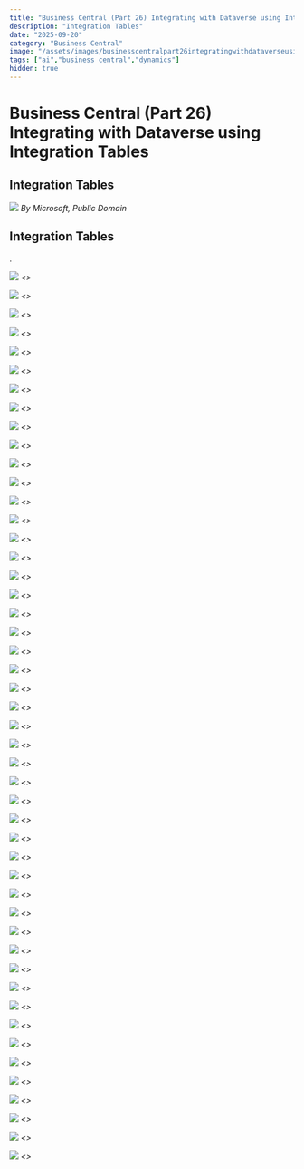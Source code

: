 ```yaml
---
title: "Business Central (Part 26) Integrating with Dataverse using Integration Tables"
description: "Integration Tables"
date: "2025-09-20"
category: "Business Central"
image: "/assets/images/businesscentralpart26integratingwithdataverseusingintegrationtables/hero.png"
tags: ["ai","business central","dynamics"]
hidden: true
---
```


# Business Central (Part 26) Integrating with Dataverse using Integration Tables

## Integration Tables

![](/assets/images/businesscentralpart26integratingwithdataverseusingintegrationtables/dynamics365-color.svg)
*By Microsoft, Public Domain*


## Integration Tables

.

![](/assets/images/businesscentralpart26integratingwithdataverseusingintegrationtables/screenshot-2024-10-30-at-5.00.32pm-1836x1475.png)
*<<NEW TEXT HERE>>*

![](/assets/images/businesscentralpart26integratingwithdataverseusingintegrationtables/screenshot-2024-10-30-at-5.00.32pm-1836x1475.png)
*<<NEW TEXT HERE>>*

![](/assets/images/businesscentralpart26integratingwithdataverseusingintegrationtables/screenshot-2024-10-30-at-5.00.32pm-1836x1475.png)
*<<NEW TEXT HERE>>*

![](/assets/images/businesscentralpart26integratingwithdataverseusingintegrationtables/screenshot-2024-10-30-at-5.00.32pm-1836x1475.png)
*<<NEW TEXT HERE>>*

![](/assets/images/businesscentralpart26integratingwithdataverseusingintegrationtables/screenshot-2024-10-30-at-5.00.32pm-1836x1475.png)
*<<NEW TEXT HERE>>*

![](/assets/images/businesscentralpart26integratingwithdataverseusingintegrationtables/screenshot-2024-10-30-at-5.00.32pm-1836x1475.png)
*<<NEW TEXT HERE>>*

![](/assets/images/businesscentralpart26integratingwithdataverseusingintegrationtables/screenshot-2024-10-30-at-5.00.32pm-1836x1475.png)
*<<NEW TEXT HERE>>*

![](/assets/images/businesscentralpart26integratingwithdataverseusingintegrationtables/screenshot-2024-10-30-at-5.00.32pm-1836x1475.png)
*<<NEW TEXT HERE>>*

![](/assets/images/businesscentralpart26integratingwithdataverseusingintegrationtables/screenshot-2024-10-30-at-5.00.32pm-1836x1475.png)
*<<NEW TEXT HERE>>*

![](/assets/images/businesscentralpart26integratingwithdataverseusingintegrationtables/screenshot-2024-10-30-at-5.00.32pm-1836x1475.png)
*<<NEW TEXT HERE>>*

![](/assets/images/businesscentralpart26integratingwithdataverseusingintegrationtables/screenshot-2024-10-30-at-5.00.32pm-1836x1475.png)
*<<NEW TEXT HERE>>*

![](/assets/images/businesscentralpart26integratingwithdataverseusingintegrationtables/screenshot-2024-10-30-at-5.00.32pm-1836x1475.png)
*<<NEW TEXT HERE>>*

![](/assets/images/businesscentralpart26integratingwithdataverseusingintegrationtables/screenshot-2024-10-30-at-5.00.32pm-1836x1475.png)
*<<NEW TEXT HERE>>*

![](/assets/images/businesscentralpart26integratingwithdataverseusingintegrationtables/screenshot-2024-10-30-at-5.00.32pm-1836x1475.png)
*<<NEW TEXT HERE>>*

![](/assets/images/businesscentralpart26integratingwithdataverseusingintegrationtables/screenshot-2024-10-30-at-5.00.32pm-1836x1475.png)
*<<NEW TEXT HERE>>*

![](/assets/images/businesscentralpart26integratingwithdataverseusingintegrationtables/screenshot-2024-10-30-at-5.00.32pm-1836x1475.png)
*<<NEW TEXT HERE>>*

![](/assets/images/businesscentralpart26integratingwithdataverseusingintegrationtables/screenshot-2024-10-30-at-5.00.32pm-1836x1475.png)
*<<NEW TEXT HERE>>*

![](/assets/images/businesscentralpart26integratingwithdataverseusingintegrationtables/screenshot-2024-10-30-at-5.00.32pm-1836x1475.png)
*<<NEW TEXT HERE>>*

![](/assets/images/businesscentralpart26integratingwithdataverseusingintegrationtables/screenshot-2024-10-30-at-5.00.32pm-1836x1475.png)
*<<NEW TEXT HERE>>*

![](/assets/images/businesscentralpart26integratingwithdataverseusingintegrationtables/screenshot-2024-10-30-at-5.00.32pm-1836x1475.png)
*<<NEW TEXT HERE>>*

![](/assets/images/businesscentralpart26integratingwithdataverseusingintegrationtables/screenshot-2024-10-30-at-5.00.32pm-1836x1475.png)
*<<NEW TEXT HERE>>*

![](/assets/images/businesscentralpart26integratingwithdataverseusingintegrationtables/screenshot-2024-10-30-at-5.00.32pm-1836x1475.png)
*<<NEW TEXT HERE>>*

![](/assets/images/businesscentralpart26integratingwithdataverseusingintegrationtables/screenshot-2024-10-30-at-5.00.32pm-1836x1475.png)
*<<NEW TEXT HERE>>*

![](/assets/images/businesscentralpart26integratingwithdataverseusingintegrationtables/screenshot-2024-10-30-at-5.00.32pm-1836x1475.png)
*<<NEW TEXT HERE>>*

![](/assets/images/businesscentralpart26integratingwithdataverseusingintegrationtables/screenshot-2024-10-30-at-5.00.32pm-1836x1475.png)
*<<NEW TEXT HERE>>*

![](/assets/images/businesscentralpart26integratingwithdataverseusingintegrationtables/screenshot-2024-10-30-at-5.00.32pm-1836x1475.png)
*<<NEW TEXT HERE>>*

![](/assets/images/businesscentralpart26integratingwithdataverseusingintegrationtables/screenshot-2024-10-30-at-5.00.32pm-1836x1475.png)
*<<NEW TEXT HERE>>*

![](/assets/images/businesscentralpart26integratingwithdataverseusingintegrationtables/screenshot-2024-10-30-at-5.00.32pm-1836x1475.png)
*<<NEW TEXT HERE>>*

![](/assets/images/businesscentralpart26integratingwithdataverseusingintegrationtables/screenshot-2024-10-30-at-5.00.32pm-1836x1475.png)
*<<NEW TEXT HERE>>*

![](/assets/images/businesscentralpart26integratingwithdataverseusingintegrationtables/screenshot-2024-10-30-at-5.00.32pm-1836x1475.png)
*<<NEW TEXT HERE>>*

![](/assets/images/businesscentralpart26integratingwithdataverseusingintegrationtables/screenshot-2024-10-30-at-5.00.32pm-1836x1475.png)
*<<NEW TEXT HERE>>*

![](/assets/images/businesscentralpart26integratingwithdataverseusingintegrationtables/screenshot-2024-10-30-at-5.00.32pm-1836x1475.png)
*<<NEW TEXT HERE>>*

![](/assets/images/businesscentralpart26integratingwithdataverseusingintegrationtables/screenshot-2024-10-30-at-5.00.32pm-1836x1475.png)
*<<NEW TEXT HERE>>*

![](/assets/images/businesscentralpart26integratingwithdataverseusingintegrationtables/screenshot-2024-10-30-at-5.00.32pm-1836x1475.png)
*<<NEW TEXT HERE>>*

![](/assets/images/businesscentralpart26integratingwithdataverseusingintegrationtables/screenshot-2024-10-30-at-5.00.32pm-1836x1475.png)
*<<NEW TEXT HERE>>*

![](/assets/images/businesscentralpart26integratingwithdataverseusingintegrationtables/screenshot-2024-10-30-at-5.00.32pm-1836x1475.png)
*<<NEW TEXT HERE>>*

![](/assets/images/businesscentralpart26integratingwithdataverseusingintegrationtables/screenshot-2024-10-30-at-5.00.32pm-1836x1475.png)
*<<NEW TEXT HERE>>*

![](/assets/images/businesscentralpart26integratingwithdataverseusingintegrationtables/screenshot-2024-10-30-at-5.00.32pm-1836x1475.png)
*<<NEW TEXT HERE>>*

![](/assets/images/businesscentralpart26integratingwithdataverseusingintegrationtables/screenshot-2024-10-30-at-5.00.32pm-1836x1475.png)
*<<NEW TEXT HERE>>*

![](/assets/images/businesscentralpart26integratingwithdataverseusingintegrationtables/screenshot-2024-10-30-at-5.00.32pm-1836x1475.png)
*<<NEW TEXT HERE>>*

![](/assets/images/businesscentralpart26integratingwithdataverseusingintegrationtables/screenshot-2024-10-30-at-5.00.32pm-1836x1475.png)
*<<NEW TEXT HERE>>*

![](/assets/images/businesscentralpart26integratingwithdataverseusingintegrationtables/screenshot-2024-10-30-at-5.00.32pm-1836x1475.png)
*<<NEW TEXT HERE>>*

![](/assets/images/businesscentralpart26integratingwithdataverseusingintegrationtables/screenshot-2024-10-30-at-5.00.32pm-1836x1475.png)
*<<NEW TEXT HERE>>*

![](/assets/images/businesscentralpart26integratingwithdataverseusingintegrationtables/screenshot-2024-10-30-at-5.00.32pm-1836x1475.png)
*<<NEW TEXT HERE>>*

![](/assets/images/businesscentralpart26integratingwithdataverseusingintegrationtables/screenshot-2024-10-30-at-5.00.32pm-1836x1475.png)
*<<NEW TEXT HERE>>*

![](/assets/images/businesscentralpart26integratingwithdataverseusingintegrationtables/screenshot-2024-10-30-at-5.00.32pm-1836x1475.png)
*<<NEW TEXT HERE>>*

![](/assets/images/businesscentralpart26integratingwithdataverseusingintegrationtables/screenshot-2024-10-30-at-5.00.32pm-1836x1475.png)
*<<NEW TEXT HERE>>*

![](/assets/images/businesscentralpart26integratingwithdataverseusingintegrationtables/screenshot-2024-10-30-at-5.00.32pm-1836x1475.png)
*<<NEW TEXT HERE>>*
